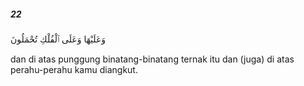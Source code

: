 ##### 22

<span class="ayah">وَعَلَيْهَا وَعَلَى ٱلْفُلْكِ تُحْمَلُونَ</span>

<span class="ayah_translation">dan di atas punggung binatang-binatang ternak itu dan (juga) di atas perahu-perahu kamu diangkut.</span>
